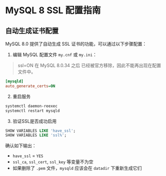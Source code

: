 # MySQL 8 SSL 配置指南

## 自动生成证书配置

MySQL 8.0 提供了自动生成 SSL 证书的功能，可以通过以下步骤配置：

1. 编辑 MySQL 配置文件 `my.cnf` 或 `my.ini`：
> ssl=ON 在 MySQL 8.0.34 之后 已经被官方移除，因此不能再出现在配置文件中。
```ini
[mysqld]
auto_generate_certs=ON
```
2. 重启服务
```bash
systemctl daemon-reexec
systemctl restart mysqld
```
3. 验证SSL是否成功启用
```sql
SHOW VARIABLES LIKE 'have_ssl';
SHOW VARIABLES LIKE 'ssl%';
```
确认如下输出：
- `have_ssl` = `YES`
- `ssl_ca`, `ssl_cert`, `ssl_key` 等变量不为空
- 如果删除了 `.pem` 文件，`mysqld` 应该会在 `datadir` 下重新生成它们

<Giscus
  repo="tom-vision/blog"
  repoId="R_kgDOO4eI7w"
  category="General"
  categoryId="DIC_kwDOO4eI784CrOOA"
  mapping="pathname"
  strict="0"
  reactionsEnabled="1"
  emitjMetadata="0"
  inputPosition="bottom"
  theme="preferred_color_scheme"
  lang="zh-CN"
  crossorigin="anonymous"
  async>
</Giscus>